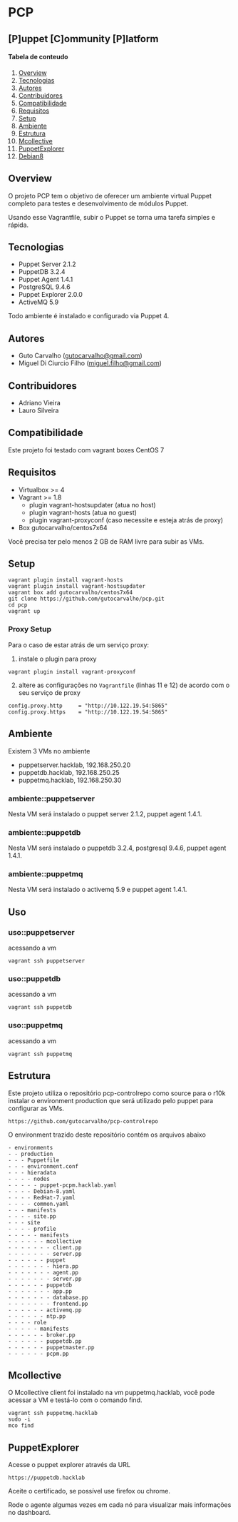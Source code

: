 # PCP
## [P]uppet [C]ommunity [P]latform

#### Tabela de conteudo

1. [Overview](#overview)
2. [Tecnologias](#tecnologias)
3. [Autores](#autores)
4. [Contribuidores](#contribuidores)
5. [Compatibilidade](#compatibilidade)
6. [Requisitos](#requisitos)
7. [Setup](#setup)
8. [Ambiente](#ambiente)
9. [Estrutura](#estrutura)
10. [Mcollective](#mcollective)
11. [PuppetExplorer](#puppetexplorer)
12. [Debian8](#debian8)

## Overview

O projeto PCP tem o objetivo de oferecer um ambiente virtual Puppet completo para testes e desenvolvimento de módulos Puppet.

Usando esse Vagrantfile, subir o Puppet se torna uma tarefa simples e rápida.

## Tecnologias

* Puppet Server 2.1.2
* PuppetDB 3.2.4
* Puppet Agent 1.4.1
* PostgreSQL 9.4.6
* Puppet Explorer 2.0.0
* ActiveMQ 5.9

Todo ambiente é instalado e configurado via Puppet 4.

## Autores

* Guto Carvalho (gutocarvalho@gmail.com)
* Miguel Di Ciurcio Filho (miguel.filho@gmail.com)

## Contribuidores

* Adriano Vieira
* Lauro Silveira

## Compatibilidade

Este projeto foi testado com vagrant boxes CentOS 7

## Requisitos

* Virtualbox >= 4
* Vagrant >= 1.8
  * plugin vagrant-hostsupdater (atua no host)
  * plugin vagrant-hosts (atua no guest)
  * plugin vagrant-proxyconf (caso necessite e esteja atrás de proxy)
* Box gutocarvalho/centos7x64

Você precisa ter pelo menos 2 GB de RAM livre para subir as VMs.

## Setup

    vagrant plugin install vagrant-hosts
    vagrant plugin install vagrant-hostsupdater
    vagrant box add gutocarvalho/centos7x64
    git clone https://github.com/gutocarvalho/pcp.git
    cd pcp
    vagrant up

### Proxy Setup

Para o caso de estar atrás de um serviço proxy:

1. instale o plugin para proxy

  ```
  vagrant plugin install vagrant-proxyconf
  ```

2. altere as configurações no ```Vagrantfile``` (linhas 11 e 12) de acordo com o seu serviço de proxy

  ```
  config.proxy.http     = "http://10.122.19.54:5865"
  config.proxy.https    = "http://10.122.19.54:5865"
  ```

## Ambiente

Existem 3 VMs no ambiente

* puppetserver.hacklab, 192.168.250.20
* puppetdb.hacklab, 192.168.250.25
* puppetmq.hacklab, 192.168.250.30

### ambiente::puppetserver

Nesta VM será instalado o puppet server 2.1.2, puppet agent 1.4.1.

### ambiente::puppetdb

Nesta VM será instalado o puppetdb 3.2.4, postgresql 9.4.6, puppet agent 1.4.1.

### ambiente::puppetmq

Nesta VM será instalado o activemq 5.9 e puppet agent 1.4.1.

## Uso

### uso::puppetserver

acessando a vm

    vagrant ssh puppetserver

### uso::puppetdb

acessando a vm

    vagrant ssh puppetdb

### uso::puppetmq

acessando a vm

    vagrant ssh puppetmq

## Estrutura

Este projeto utiliza o repositório pcp-controlrepo como source para o r10k instalar
o environment production que será utilizado pelo puppet para configurar as VMs.

    https://github.com/gutocarvalho/pcp-controlrepo

O environment trazido deste repositório contém os arquivos abaixo

```
- environments
- - production
- - - Puppetfile
- - - environment.conf
- - - hieradata
- - - - nodes
- - - - - puppet-pcpm.hacklab.yaml
- - - - Debian-8.yaml
- - - - RedHat-7.yaml
- - - - common.yaml
- - - manifests
- - - - site.pp
- - - site
- - - - profile
- - - - - manifests
- - - - - - mcollective
- - - - - - - client.pp
- - - - - - - server.pp
- - - - - - puppet
- - - - - - - hiera.pp
- - - - - - - agent.pp
- - - - - - - server.pp
- - - - - - puppetdb
- - - - - - - app.pp
- - - - - - - database.pp
- - - - - - - frontend.pp
- - - - - - activemq.pp
- - - - - - ntp.pp
- - - - role
- - - - - manifests
- - - - - - broker.pp
- - - - - - puppetdb.pp
- - - - - - puppetmaster.pp
- - - - - - pcpm.pp
```


## Mcollective

O Mcollective client foi instalado na vm puppetmq.hacklab, você pode acessar a VM e testá-lo com o comando find.

    vagrant ssh puppetmq.hacklab
    sudo -i
    mco find

## PuppetExplorer

Acesse o puppet explorer através da URL

    https://puppetdb.hacklab

Aceite o certificado, se possível use firefox ou chrome.

Rode o agente algumas vezes em cada nó para visualizar mais informações no dashboard.
